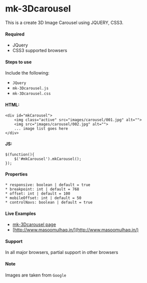 # mk-3Dcarousel
This is a create 3D Image Carousel using JQUERY, CSS3.

#### Required
* JQuery
* CSS3 supported browsers

#### Steps to use
Include the following:
  * `JQuery`
  * `mk-3Dcarousel.js` 
  * `mk-3Dcarousel.css`

#### HTML:
```
<div id="mkCarousel">
	<img class="active" src="images/carousel/001.jpg" alt="">
	<img src="images/carousel/002.jpg" alt="">
	... image list goes here
</div>
```

#### JS:
```
$(function(){
	$('#mkCarousel').mkCarousel();
});
```

#### Properties
	* responsive: boolean | default = true
	* breakpoint: int | default = 768
	* offset: int | default = 100
	* mobileOffset: int | default = 50
	* controlNavs: boolean | default = true

#### Live Examples
* [mk-3Dcarousel page](http://masoomulhaqs.github.io/mk-3Dcarousel/)
* [http://www.masoomulhaq.in/](http://www.masoomulhaq.in/)

#### Support
In all major browsers, partial support in other browsers

#### Note
Images are taken from `Google`
